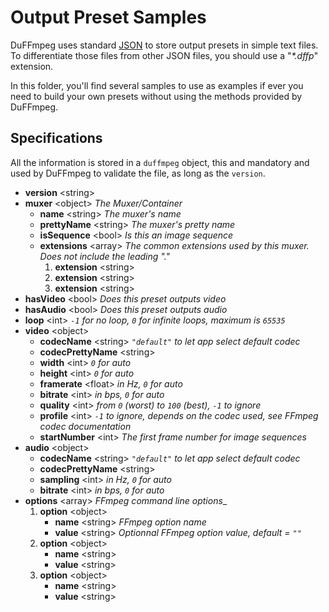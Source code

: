 # Output Preset Samples

DuFFmpeg uses standard [JSON](http://json.org) to store output presets in simple text files.  
To differentiate those files from other JSON files, you should use a "_*.dffp_" extension.

In this folder, you'll find several samples to use as examples if ever you need to build your own presets without using the methods provided by DuFFmpeg.

## Specifications

All the information is stored in a `duffmpeg` object, this and mandatory and used by DuFFmpeg to validate the file, as long as the `version`.

- __version__ \<string>
- __muxer__ \<object> _The Muxer/Container_
  * __name__ \<string> _The muxer's name_
  * __prettyName__ \<string> _The muxer's pretty name_
  * __isSequence__ \<bool> _Is this an image sequence_
  * __extensions__ \<array> _The common extensions used by this muxer. Does not include the leading "."_
    1. __extension__ \<string>
    1. __extension__ \<string>
    1. __extension__ \<string>
- __hasVideo__ \<bool> _Does this preset outputs video_
- __hasAudio__ \<bool> _Does this preset outputs audio_
- __loop__ \<int> _`-1` for no loop, `0` for infinite loops, maximum is `65535`_
- __video__ \<object>
  * __codecName__ \<string> _`"default"` to let app select default codec_
  * __codecPrettyName__ \<string>
  * __width__ \<int> _`0` for auto_
  * __height__ \<int> _`0` for auto_
  * __framerate__ \<float> _in Hz, `0` for auto_
  * __bitrate__ \<int> _in bps, `0` for auto_
  * __quality__ \<int> _from `0` (worst) to `100` (best), `-1` to ignore_
  * __profile__ \<int> _`-1` to ignore, depends on the codec used, see FFmpeg codec documentation_
  * __startNumber__ \<int> _The first frame number for image sequences_
- __audio__ \<object>
  * __codecName__ \<string> _`"default"` to let app select default codec_
  * __codecPrettyName__ \<string>
  * __sampling__ \<int> _in Hz, `0` for auto_
  * __bitrate__ \<int> _in bps, `0` for auto_
- __options__ \<array> _FFmpeg command line options__
  1. __option__ \<object>
     * __name__ \<string> _FFmpeg option name_
     * __value__ \<string> _Optionnal FFmpeg option value, default = `""`_
  1. __option__ \<object>
     * __name__ \<string>
     * __value__ \<string>
  1. __option__ \<object>
     * __name__ \<string>
     * __value__ \<string>

